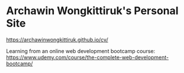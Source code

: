 # Archawin Wongkittiruk's Personal Site

https://archawinwongkittiruk.github.io/cv/

Learning from an online web development bootcamp course: 
https://www.udemy.com/course/the-complete-web-development-bootcamp/